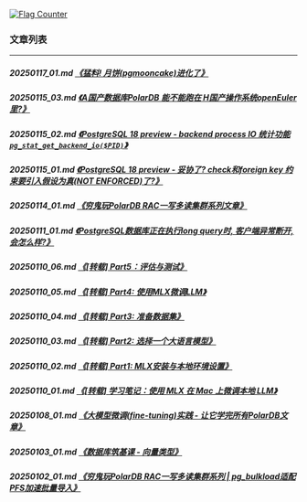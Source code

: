 <a rel="nofollow" href="http://info.flagcounter.com/h9V1"  ><img src="http://s03.flagcounter.com/count/h9V1/bg_FFFFFF/txt_000000/border_CCCCCC/columns_2/maxflags_12/viewers_0/labels_0/pageviews_0/flags_0/"  alt="Flag Counter"  border="0"  ></a>  
  
### 文章列表  
----  
##### 20250117_01.md   [《猛料! 月饼(pgmooncake)进化了》](20250117_01.md)  
##### 20250115_03.md   [《A国产数据库PolarDB 能不能跑在 H国产操作系统openEuler里?》](20250115_03.md)  
##### 20250115_02.md   [《PostgreSQL 18 preview - backend process IO 统计功能 `pg_stat_get_backend_io($PID)`》](20250115_02.md)  
##### 20250115_01.md   [《PostgreSQL 18 preview - 妥协了? check和foreign key 约束要引入假设为真(NOT ENFORCED)了?》](20250115_01.md)  
##### 20250114_01.md   [《穷鬼玩PolarDB RAC一写多读集群系列文章》](20250114_01.md)  
##### 20250111_01.md   [《PostgreSQL数据库正在执行long query时, 客户端异常断开, 会怎么样?》](20250111_01.md)  
##### 20250110_06.md   [《[转载] Part5：评估与测试》](20250110_06.md)  
##### 20250110_05.md   [《[转载] Part4: 使用MLX微调LLM》](20250110_05.md)  
##### 20250110_04.md   [《[转载] Part3: 准备数据集》](20250110_04.md)  
##### 20250110_03.md   [《[转载] Part2: 选择一个大语言模型》](20250110_03.md)  
##### 20250110_02.md   [《[转载] Part1: MLX安装与本地环境设置》](20250110_02.md)  
##### 20250110_01.md   [《[转载] 学习笔记：使用 MLX 在 Mac 上微调本地 LLM》](20250110_01.md)  
##### 20250108_01.md   [《大模型微调(fine-tuning)实践 - 让它学完所有PolarDB文章》](20250108_01.md)  
##### 20250103_01.md   [《数据库筑基课 - 向量类型》](20250103_01.md)  
##### 20250102_01.md   [《穷鬼玩PolarDB RAC一写多读集群系列 | pg_bulkload适配PFS加速批量导入》](20250102_01.md)  
